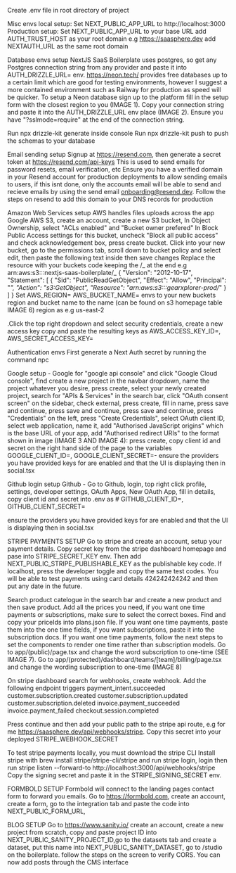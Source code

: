 Create .env file in root directory of project

Misc envs
local setup: Set NEXT_PUBLIC_APP_URL to http://localhost:3000
Production setup: Set NEXT_PUBLIC_APP_URL to your base URL
add AUTH_TRUST_HOST as your root domain e.g https://saasphere.dev
add NEXTAUTH_URL as the same root domain

Database envs setup
NextJS SaaS Boilerplate uses postgres, so get any Postgres connection string from any provider and paste it into AUTH_DRIZZLE_URL= env.
https://neon.tech/ provides free databases up to a certain limit which are good for testing environments, however I suggest a more contained environment such as Railway for production as speed will be quicker. To setup a Neon database sign up to the platform fill in the setup form with the closest region to you (IMAGE 1). Copy your connection string and paste it into the AUTH_DRIZZLE_URL env place (IMAGE 2). Ensure you have "?sslmode=require" at the end of the connection string.

Run npx drizzle-kit generate inside console
Run npx drizzle-kit push to push the schemas to your database

Email sending setup
Signup at https://resend.com, then generate a secret token at https://resend.com/api-keys
This is used to send emails for password resets, email verification, etc
Ensure you have a verified domain in your Resend account for production deployments to allow sending emails to users, if this isnt done, only the accounts email will be able to send and recieve emails by using the send email onboarding@resend.dev. Follow the steps on resend to add this domain to your DNS records for production

Amazon Web Services setup
AWS handles files uploads across the app
Google AWS S3, create an account, create a new S3 bucket, In Object Ownership, select "ACLs enabled" and "Bucket owner prefered"
In Block Public Access settings for this bucket, uncheck "Block all public access" and check acknowledgement box, press create bucket. Click into your new bucket, go to the permissions tab, scroll down to bucket policy and select edit, then paste the following text inside then save changes
Replace the resource with your buckets code keeping the /_ at the end e.g arn:aws:s3:::nextjs-saas-boilerplate/_
{
"Version": "2012-10-17",
"Statement": [
{
"Sid": "PublicReadGetObject",
"Effect": "Allow",
"Principal": "*",
"Action": "s3:GetObject",
"Resource": "arn:aws:s3:::gearxplorer-prod/*"
}
]
}
Set AWS_REGION= AWS_BUCKET_NAME= envs to your new buckets region and bucket name to the name (can be found on s3 homepage table IMAGE 6) region as e.g us-east-2

.Click the top right dropdown and select security credentials, create a new access key
copy and paste the resulting keys as AWS_ACCESS_KEY_ID=, AWS_SECRET_ACCESS_KEY=

Authentication envs
First generate a Next Auth secret by running the command npc

Google setup - Google for "google api console" and click "Google Cloud console", find create a new project in the navbar dropdown, name the project whatever you desire, press create, select your newly created project, search for "APIs & Services" in the search bar, click "OAuth consent screen" on the sidebar, check external, press create, fill in name,
press save and continue, press save and continue, press save and continue, press "Credentials" on the left, press "Create Credentials", select OAuth client ID,
select web application, name it, add "Authorised JavaScript origins" which is the base URL of your app, add "Authorised redirect URIs" to the format shown in image (IMAGE 3 AND IMAGE 4): press create,
copy client id and secret on the right hand side of the page to the variables GOOGLE_CLIENT_ID=, GOOGLE_CLIENT_SECRET=-
ensure the providers you have provided keys for are enabled and that the UI is displaying then in social.tsx

Github login setup
Github - Go to Github, login, top right click profile, settings, developer settings, OAuth Apps, New OAuth App, fill in details, copy client id and secret
into .env as # GITHUB_CLIENT_ID=, GITHUB_CLIENT_SECRET=

ensure the providers you have provided keys for are enabled and that the UI is displaying then in social.tsx

STRIPE PAYMENTS SETUP
Go to stripe and create an account, setup your payment details. Copy secret key from the stripe dashboard homepage and pase into STRIPE_SECRET_KEY env. Then add NEXT_PUBLIC_STRIPE_PUBLISHABLE_KEY as the publishable key code. If localhost, press the developer toggle and copy the same test codes. You will be able to test payments using card details 424242424242 and then put any date in the future.

Search product catelogue in the search bar and create a new product and then save product. Add all the prices you need, if you want one time payments or subscriptions, make sure to select the correct boxes. Find and copy your priceIds into plans.json file. If you want one time payments, paste them into the one time fields, if you want subscriptions, paste it into the subscription docs. If you want one time payments, follow the next steps to set the components to render one time rather than subscription models. Go to app/(public)/page.tsx and change the word subscription to one-time (SEE IMAGE 7). Go to app/(protected)/dashboard/teams/[team]/billing/page.tsx and change the wording subscription to one-time (IMAGE 8)

On stripe dashboard search for webhooks, create webhook. Add the following endpoint triggers
payment_intent.succeeded
customer.subscription.created
customer.subscription.updated
customer.subscription.deleted
invoice.payment_succeeded
invoice.payment_failed
checkout.session.completed

Press continue and then add your public path to the stripe api route, e.g for me
https://saasphere.dev/api/webhooks/stripe. Copy this secret into your deployed STRIPE_WEBHOOK_SECRET

To test stripe payments locally, you must download the stripe CLI
Install stripe with brew install stripe/stripe-cli/stripe and run stripe login, login then run stripe listen --forward-to http://localhost:3000/api/webhooks/stripe Copy the signing secret and paste it in the STRIPE_SIGNING_SECRET env.

FORMBOLD SETUP
Formbold will connect to the landing pages contact form to forward you emails. Go to https://formbold.com, create an account, create a form, go to the integration tab and paste the code into NEXT_PUBLIC_FORM_URL,

BLOG SETUP
Go to https://www.sanity.io/ create an account, create a new project from scratch, copy and paste project ID into NEXT_PUBLIC_SANITY_PROJECT_ID,go to the datasets tab and create a dataset, put this name into NEXT_PUBLIC_SANITY_DATASET, go to /studio on the boilerplate. follow the steps on the screen to verify CORS. You can now add posts through the CMS interface
